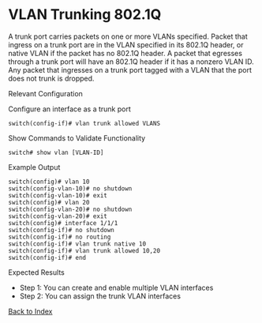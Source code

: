 # VLAN Trunking 802.1Q 

A trunk port carries packets on one or more VLANs specified. Packet that ingress on a trunk port are in the VLAN specified in its 802.1Q header, or native VLAN if the packet has no 802.1Q header. A packet that egresses through a trunk port will have an 802.1Q header if it has a nonzero VLAN ID. Any packet that ingresses on a trunk port tagged with a VLAN that the port does not trunk is dropped. 

Relevant Configuration 

Configure an interface as a trunk port 

```
switch(config-if)# vlan trunk allowed VLANS
```

Show Commands to Validate Functionality 

```
switch# show vlan [VLAN-ID]
```

Example Output 

```
switch(config)# vlan 10
switch(config-vlan-10)# no shutdown
switch(config-vlan-10)# exit
switch(config)# vlan 20
switch(config-vlan-20)# no shutdown
switch(config-vlan-20)# exit
switch(config)# interface 1/1/1
switch(config-if)# no shutdown
switch(config-if)# no routing
switch(config-if)# vlan trunk native 10
switch(config-if)# vlan trunk allowed 10,20
switch(config-if)# end
```

Expected Results 

* Step 1: You can create and enable multiple VLAN interfaces 
* Step 2: You can assign the trunk VLAN interfaces


[Back to Index](#index)


